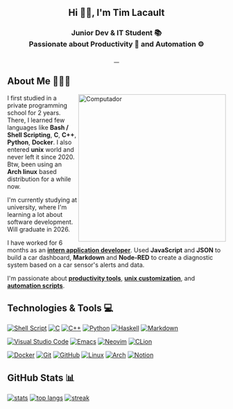 <h2 align="center">Hi 👋🏻, I'm Tim Lacault</h2>
<h3 align="center">Junior Dev & IT Student 📚</br>
Passionate about Productivity 📌 and Automation ⚙️</h3>
<p align="center">
<a href="mailto:contact@dev-tlacault.eu?" target="_blank"><img alt="" src="https://img.shields.io/badge/📨 CONTACT-ME-blue?style=for-the-badge&logo=appveyor&logo=false&labelColor=4C566A&color=D8DEE9" style="vertical-align:center"/> </a>
<a href="https://www.linkedin.com/in/tim-lacault" target="_blank"><img alt="" src="https://img.shields.io/badge/linkedin-%230077B5.svg?style=for-the-badge&logo=linkedin&logoColor=white" style="vertical-align:center"/> </a>
<a href="https://stackoverflow.com/users/15234695" target="_blank"><img alt="" src="https://img.shields.io/badge/-Stackoverflow-FE7A16?style=for-the-badge&logo=stack-overflow&logoColor=white" style="vertical-align:center"/> </a>
<a href="https://github.com/TLacault" target="_blank"><img alt="" src="https://img.shields.io/badge/github-%23121011.svg?style=for-the-badge&logo=github&logoColor=white" style="vertical-align:center"/> </a>
</p>

<h2>About Me 👨🏻‍💻</h2>
<img src="https://raw.githubusercontent.com/MicaelliMedeiros/micaellimedeiros/master/image/computer-illustration.png"
min-width="340px" max-width="400px" width="340px" align="right" alt="Computador">
<p align="left">
I first studied in a private programming school for 2 years. There, I learned few languages like <strong>Bash / Shell Scripting</strong>, <strong>C</strong>, <strong>C++</strong>, <strong>Python</strong>, <strong>Docker</strong>. I also entered <strong>unix</strong> world and never left it since 2020. Btw, been using an <strong>Arch linux</strong> based distribution for a while now.

I'm currently studying at university, where I'm learning a lot about software development. Will graduate in 2026.

I have worked for 6 months as an <strong>[intern application developer](https://github.com/TLacault/internship)</strong>.
Used <strong>JavaScript</strong> and <strong>JSON</strong> to build a car dashboard, <strong>Markdown</strong> and <strong>Node-RED</strong> to create a diagnostic system based on a car sensor's alerts and data.

I'm passionate about <strong>[productivity tools](https://www.notion.so/)</strong>, <strong>[unix customization](https://www.reddit.com/r/unixporn/)</strong>, and <strong>[automation scripts](https://github.com/TLacault/dotfile-manager)</strong>.
</p>

<p align="left">
<h2>Technologies & Tools 💻</h2>

[![Shell Script](https://img.shields.io/badge/shell_script-%23121011.svg?style=for-the-badge&logo=gnu-bash&logoColor=white)](https://github.com/TLacault/dotfile-manager)
[![C](https://img.shields.io/badge/c-%2300599C.svg?style=for-the-badge&logo=c&logoColor=white)](https://github.com/TLacault/c)
[![C++](https://img.shields.io/badge/c++-%2300599C.svg?style=for-the-badge&logo=c%2B%2B&logoColor=white)](https://github.com/TLacault/cpp)
[![Python](https://img.shields.io/badge/python-3670A0?style=for-the-badge&logo=python&logoColor=ffdd54)](https://github.com/TLacault/python)
[![Haskell](https://img.shields.io/badge/Haskell-5e5086?style=for-the-badge&logo=haskell&logoColor=white)](https://github.com/TLacault/haskell)
[![Markdown](https://img.shields.io/badge/markdown-%23000000.svg?style=for-the-badge&logo=markdown&logoColor=white)](https://www.markdownguide.org/)

[![Visual Studio Code](https://img.shields.io/badge/Visual%20Studio%20Code-0078d7.svg?style=for-the-badge&logo=visual-studio-code&logoColor=white)](https://code.visualstudio.com/)
[![Emacs](https://img.shields.io/badge/Emacs-%237F5AB6.svg?&style=for-the-badge&logo=gnu-emacs&logoColor=white)](https://www.gnu.org/software/emacs/)
[![Neovim](https://img.shields.io/badge/NeoVim-%2357A143.svg?&style=for-the-badge&logo=neovim&logoColor=white)](https://neovim.io/)
[![CLion](https://img.shields.io/badge/CLion-black?style=for-the-badge&logo=clion&logoColor=white)](https://www.jetbrains.com/fr-fr/clion/)

[![Docker](https://img.shields.io/badge/docker-%230db7ed.svg?style=for-the-badge&logo=docker&logoColor=white)](https://www.docker.com/)
[![Git](https://img.shields.io/badge/git-%23F05033.svg?style=for-the-badge&logo=git&logoColor=white)](https://git-scm.com/)
[![GitHub](https://img.shields.io/badge/github-%23121011.svg?style=for-the-badge&logo=github&logoColor=white)](https://github.com/TLacault)
[![Linux](https://img.shields.io/badge/Linux-FCC624?style=for-the-badge&logo=linux&logoColor=black)](https://www.linux.org/)
[![Arch](https://img.shields.io/badge/Arch%20Linux-1793D1?logo=arch-linux&logoColor=fff&style=for-the-badge)](https://archlinux.org/)
[![Notion](https://img.shields.io/badge/Notion-%23000000.svg?style=for-the-badge&logo=notion&logoColor=white)](https://www.notion.so/)
</p>

<p align="left">
<h2>GitHub Stats 📊</h2>

[![stats](https://github-readme-stats.vercel.app/api?username=tlacault&theme=nord&hide_border=false&include_all_commits=true&count_private=true)](https://github.com/TLacault)
[![top langs](https://github-readme-stats.vercel.app/api/top-langs/?username=tlacault&theme=nord&hide_border=false&include_all_commits=true&count_private=true&langs_count=6&layout=compact)](https://github.com/TLacault)
[![streak](https://github-readme-streak-stats.herokuapp.com/?user=tlacault&theme=nord&hide_border=false)](https://github.com/TLacault)
</p>